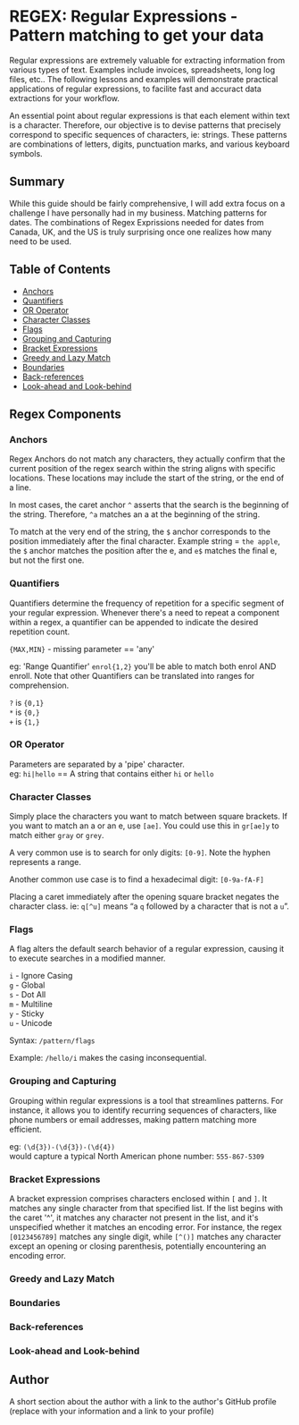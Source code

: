
# REGEX: Regular Expressions - Pattern matching to get your data

Regular expressions are extremely valuable for extracting information from various types of text.  Examples include invoices, spreadsheets, long log files, etc.. The following lessons and examples will demonstrate practical applications of regular expressions, to facilite fast and accuract data extractions for your workflow.

An essential point about regular expressions is that each element within text is a character. Therefore, our objective is to devise patterns that precisely correspond to specific sequences of characters, ie: strings. These patterns are combinations of letters, digits, punctuation marks, and various keyboard symbols.

## Summary

While this guide should be fairly comprehensive, I will add extra focus on a challenge I have personally had in my business.  Matching patterns for dates.  The combinations of Regex Exprissions needed for dates from Canada, UK, and the US is truly surprising once one realizes how many need to be used.

## Table of Contents

- [Anchors](#anchors)
- [Quantifiers](#quantifiers)
- [OR Operator](#or-operator)
- [Character Classes](#character-classes)
- [Flags](#flags)
- [Grouping and Capturing](#grouping-and-capturing)
- [Bracket Expressions](#bracket-expressions)
- [Greedy and Lazy Match](#greedy-and-lazy-match)
- [Boundaries](#boundaries)
- [Back-references](#back-references)
- [Look-ahead and Look-behind](#look-ahead-and-look-behind)

## Regex Components

### Anchors

Regex Anchors do not match any characters, they actually confirm that the current position of the regex search within the string aligns with specific locations. These locations may include the start of the string, or the end of a line.

In most cases, the caret anchor `^` asserts that the search is the beginning of the string. Therefore, `^a` matches an a at the beginning of the string.

To match at the very end of the string, the `$` anchor corresponds to the position immediately after the final character.  Example string = `the apple`, the `$` anchor matches the position after the e, and `e$` matches the final e, but not the first one.

### Quantifiers

Quantifiers determine the frequency of repetition for a specific segment of your regular expression. Whenever there's a need to repeat a component within a regex, a quantifier can be appended to indicate the desired repetition count.<br>

`{MAX,MIN}` - missing parameter == 'any'

eg: 'Range Quantifier' `enrol{1,2}` you'll be able to match both enrol AND enroll.
Note that other Quantifiers can be translated into ranges for comprehension.

`?` is `{0,1}`<br>
`*` is `{0,}`<br>
`+` is `{1,}`

### OR Operator

Parameters are separated by a 'pipe' character. <br>
eg: `hi|hello` == A string that contains either `hi` or `hello`

### Character Classes

Simply place the characters you want to match between square brackets. If you want to match an a or an e, use `[ae]`. You could use this in `gr[ae]y` to match either `gray` or `grey`.

A very common use is to search for only digits: `[0-9]`.  Note the hyphen represents a range.

Another common use case is to find a hexadecimal digit: `[0-9a-fA-F]`

Placing a caret immediately after the opening square bracket negates the character class.  ie: `q[^u]` means “a `q` followed by a character that is not a `u`”.

### Flags

A flag alters the default search behavior of a regular expression, causing it to execute searches in a modified manner.

`i`	- Ignore Casing <br>
`g`	- Global <br>
`s`	- Dot All <br>
`m`	- Multiline <br>
`y`	- Sticky <br>
`u`	- Unicode <br>

Syntax: `/pattern/flags`

Example: `/hello/i` makes the casing inconsequential.

### Grouping and Capturing

Grouping within regular expressions is a tool that streamlines patterns. For instance, it allows you to identify recurring sequences of characters, like phone numbers or email addresses, making pattern matching more efficient.

eg: `(\d{3})-(\d{3})-(\d{4})`<br>
would capture a typical North American phone number: `555-867-5309`


### Bracket Expressions

A bracket expression comprises characters enclosed within `[` and `]`. It matches any single character from that specified list. If the list begins with the caret '^', it matches any character not present in the list, and it's unspecified whether it matches an encoding error. For instance, the regex `[0123456789]` matches any single digit, while `[^()]` matches any character except an opening or closing parenthesis, potentially encountering an encoding error.

### Greedy and Lazy Match

### Boundaries

### Back-references

### Look-ahead and Look-behind

## Author

A short section about the author with a link to the author's GitHub profile (replace with your information and a link to your profile)
